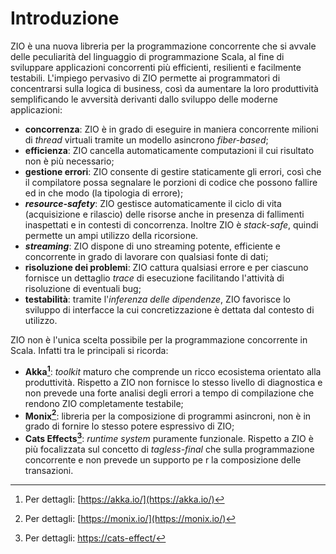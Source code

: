 # Introduzione

ZIO è una nuova libreria per la programmazione concorrente che si avvale delle peculiarità del linguaggio di programmazione Scala, al fine di sviluppare applicazioni concorrenti più efficienti, resilienti e facilmente testabili. L'impiego pervasivo di ZIO permette ai programmatori di concentrarsi sulla logica di business, così da aumentare la loro produttività semplificando le avversità derivanti dallo sviluppo delle moderne applicazioni:

- **concorrenza**: ZIO è in grado di eseguire in maniera concorrente milioni di _thread_ virtuali tramite un modello asincrono _fiber-based_;
- **efficienza**: ZIO cancella automaticamente computazioni il cui risultato non è più necessario;
- **gestione errori**: ZIO consente di gestire staticamente gli errori, così che il compilatore possa segnalare le porzioni di codice che possono fallire ed in che modo (la tipologia di errore);
- ***resource-safety***: ZIO gestisce automaticamente il ciclo di vita (acquisizione e rilascio) delle risorse anche in presenza di fallimenti inaspettati e in contesti di concorrenza. Inoltre ZIO è _stack-safe_, quindi permette un ampi utilizzo della ricorsione.
- ***streaming***: ZIO dispone di uno streaming potente, efficiente e concorrente in grado di lavorare con qualsiasi fonte di dati;
- **risoluzione dei problemi**: ZIO cattura qualsiasi errore e per ciascuno fornisce un dettaglio _trace_ di esecuzione facilitando l'attività di risoluzione di eventuali bug;
- **testabilità**: tramite l'_inferenza delle dipendenze_, ZIO favorisce lo sviluppo di interfacce la cui concretizzazione è dettata dal contesto di utilizzo.

ZIO non è l'unica scelta possibile per la programmazione concorrente in Scala. Infatti tra le principali si ricorda:

- **Akka[^1]**: _toolkit_ maturo che comprende un ricco ecosistema orientato alla produttività. Rispetto a ZIO non fornisce lo stesso livello di diagnostica e non prevede una forte analisi degli errori a tempo di compilazione che rendono ZIO completamente testabile;
- **Monix[^2]**: libreria per la composizione di programmi asincroni, non è in grado di fornire lo stesso potere espressivo di ZIO;
- **Cats Effects[^3]**: _runtime system_ puramente funzionale. Rispetto a ZIO è più focalizzata sul concetto di _tagless-final_ che sulla programmazione concorrente e non prevede un supporto pe r la composizione delle transazioni.

[^1]: Per dettagli: [https://akka.io/](https://akka.io/)

[^2]: Per dettagli: [https://monix.io/](https://monix.io/)

[^3]: Per dettagli: [https://cats-effect/](https://typelevel.org/cats-effect/)